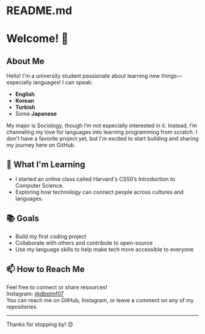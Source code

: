 # README.md
# Welcome! 👋

## About Me

Hello! I'm a university student passionate about learning new things—especially languages! I can speak:
- **English**
- **Korean**
- **Turkish**
- Some **Japanese**

My major is Sociology, though I’m not especially interested in it. Instead, I’m channeling my love for languages into learning programming from scratch. I don't have a favorite project yet, but I'm excited to start building and sharing my journey here on GitHub.

## 🌱 What I'm Learning

- I started an online class called Harvard's CS50’s Introduction to Computer Science.
- Exploring how technology can connect people across cultures and languages.

## 📚 Goals

- Build my first coding project
- Collaborate with others and contribute to open-source
- Use my language skills to help make tech more accessible to everyone

## 📫 How to Reach Me

Feel free to connect or share resources!  
Instagram: [@dbstmf07](https://instagram.com/dbstmf07)  
You can reach me on GitHub, Instagram, or leave a comment on any of my repositories.

---

Thanks for stopping by! 😊

